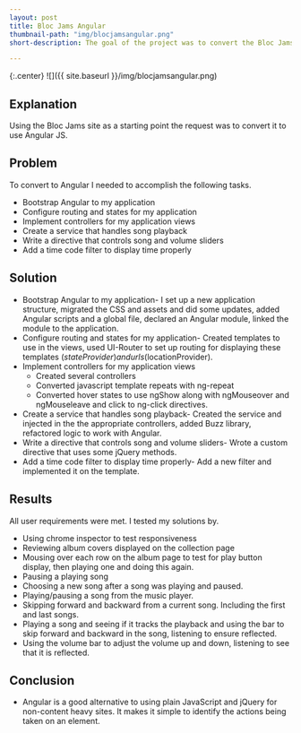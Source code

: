 ```yaml
---
layout: post
title: Bloc Jams Angular
thumbnail-path: "img/blocjamsangular.png"
short-description: The goal of the project was to convert the Bloc Jams site to an Angular application.

---
```


{:.center}
![]({{ site.baseurl }}/img/blocjamsangular.png)

## Explanation

Using the Bloc Jams site as a starting point the request was to convert it to use Angular JS.

## Problem

To convert to Angular I needed to accomplish the following tasks.
* Bootstrap Angular to my application
* Configure routing and states for my application
* Implement controllers for my application views
* Create a service that handles song playback
* Write a directive that controls song and volume sliders
* Add a time code filter to display time properly

## Solution

* Bootstrap Angular to my application- I set up a new application structure, migrated the CSS and assets and did some updates, added Angular scripts and a global file, declared an Angular module, linked the module to the application.  
* Configure routing and states for my application- Created templates to use in the views, used UI-Router to set up routing for displaying these templates ($stateProvider) and urls ($locationProvider).
* Implement controllers for my application views
    * Created several controllers
    * Converted javascript template repeats with ng-repeat
    * Converted hover states to use ngShow along with ngMouseover and ngMouseleave and click to ng-click directives.
* Create a service that handles song playback- Created the service and injected in the the appropriate controllers, added Buzz library, refactored logic to work with Angular.
* Write a directive that controls song and volume sliders- Wrote a custom directive that uses some jQuery methods.
* Add a time code filter to display time properly- Add a new filter and implemented it on the template.

## Results
All user requirements were met. I tested my solutions by.
* Using chrome inspector to test responsiveness
* Reviewing album covers displayed on the collection page
* Mousing over each row on the album page to test for play button display, then playing one and doing this again.
* Pausing a playing song
* Choosing a new song after a song was playing and paused.
* Playing/pausing a song from the music player.
* Skipping forward and backward from a current song. Including the first and last songs.
* Playing a song and seeing if it tracks the playback and using the bar to skip forward and backward in the song, listening to ensure reflected.
* Using the volume bar to adjust the volume up and down, listening to see that it is reflected.

## Conclusion
* Angular is a good alternative to using plain JavaScript and jQuery for non-content heavy sites. It makes it simple to identify the actions being taken on an element.
